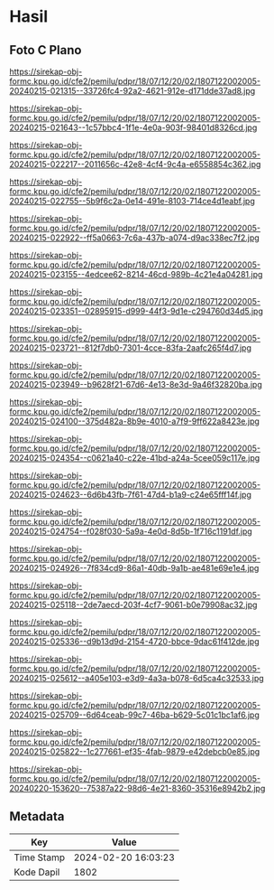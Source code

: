 # Hasil

## Foto C Plano

https://sirekap-obj-formc.kpu.go.id/cfe2/pemilu/pdpr/18/07/12/20/02/1807122002005-20240215-021315--33726fc4-92a2-4621-912e-d171dde37ad8.jpg

https://sirekap-obj-formc.kpu.go.id/cfe2/pemilu/pdpr/18/07/12/20/02/1807122002005-20240215-021643--1c57bbc4-1f1e-4e0a-903f-98401d8326cd.jpg

https://sirekap-obj-formc.kpu.go.id/cfe2/pemilu/pdpr/18/07/12/20/02/1807122002005-20240215-022217--2011656c-42e8-4cf4-9c4a-e6558854c362.jpg

https://sirekap-obj-formc.kpu.go.id/cfe2/pemilu/pdpr/18/07/12/20/02/1807122002005-20240215-022755--5b9f6c2a-0e14-491e-8103-714ce4d1eabf.jpg

https://sirekap-obj-formc.kpu.go.id/cfe2/pemilu/pdpr/18/07/12/20/02/1807122002005-20240215-022922--ff5a0663-7c6a-437b-a074-d9ac338ec7f2.jpg

https://sirekap-obj-formc.kpu.go.id/cfe2/pemilu/pdpr/18/07/12/20/02/1807122002005-20240215-023155--4edcee62-8214-46cd-989b-4c21e4a04281.jpg

https://sirekap-obj-formc.kpu.go.id/cfe2/pemilu/pdpr/18/07/12/20/02/1807122002005-20240215-023351--02895915-d999-44f3-9d1e-c294760d34d5.jpg

https://sirekap-obj-formc.kpu.go.id/cfe2/pemilu/pdpr/18/07/12/20/02/1807122002005-20240215-023721--812f7db0-7301-4cce-83fa-2aafc265f4d7.jpg

https://sirekap-obj-formc.kpu.go.id/cfe2/pemilu/pdpr/18/07/12/20/02/1807122002005-20240215-023949--b9628f21-67d6-4e13-8e3d-9a46f32820ba.jpg

https://sirekap-obj-formc.kpu.go.id/cfe2/pemilu/pdpr/18/07/12/20/02/1807122002005-20240215-024100--375d482a-8b9e-4010-a7f9-9ff622a8423e.jpg

https://sirekap-obj-formc.kpu.go.id/cfe2/pemilu/pdpr/18/07/12/20/02/1807122002005-20240215-024354--c0621a40-c22e-41bd-a24a-5cee059c117e.jpg

https://sirekap-obj-formc.kpu.go.id/cfe2/pemilu/pdpr/18/07/12/20/02/1807122002005-20240215-024623--6d6b43fb-7f61-47d4-b1a9-c24e65fff14f.jpg

https://sirekap-obj-formc.kpu.go.id/cfe2/pemilu/pdpr/18/07/12/20/02/1807122002005-20240215-024754--f028f030-5a9a-4e0d-8d5b-1f716c1191df.jpg

https://sirekap-obj-formc.kpu.go.id/cfe2/pemilu/pdpr/18/07/12/20/02/1807122002005-20240215-024926--7f834cd9-86a1-40db-9a1b-ae481e69e1e4.jpg

https://sirekap-obj-formc.kpu.go.id/cfe2/pemilu/pdpr/18/07/12/20/02/1807122002005-20240215-025118--2de7aecd-203f-4cf7-9061-b0e79908ac32.jpg

https://sirekap-obj-formc.kpu.go.id/cfe2/pemilu/pdpr/18/07/12/20/02/1807122002005-20240215-025336--d9b13d9d-2154-4720-bbce-9dac61f412de.jpg

https://sirekap-obj-formc.kpu.go.id/cfe2/pemilu/pdpr/18/07/12/20/02/1807122002005-20240215-025612--a405e103-e3d9-4a3a-b078-6d5ca4c32533.jpg

https://sirekap-obj-formc.kpu.go.id/cfe2/pemilu/pdpr/18/07/12/20/02/1807122002005-20240215-025709--6d64ceab-99c7-46ba-b629-5c01c1bc1af6.jpg

https://sirekap-obj-formc.kpu.go.id/cfe2/pemilu/pdpr/18/07/12/20/02/1807122002005-20240215-025822--1c277661-ef35-4fab-9879-e42debcb0e85.jpg

https://sirekap-obj-formc.kpu.go.id/cfe2/pemilu/pdpr/18/07/12/20/02/1807122002005-20240220-153620--75387a22-98d6-4e21-8360-35316e8942b2.jpg


## Metadata

| Key        | Value               |
| ---------- | ------------------- |
| Time Stamp | 2024-02-20 16:03:23 |
| Kode Dapil | 1802                |



